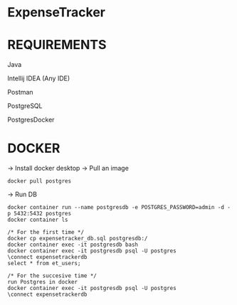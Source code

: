 # ExpenseTracker

REQUIREMENTS 
============
Java

Intellij IDEA (Any IDE)

Postman

PostgreSQL

PostgresDocker


DOCKER
======
-> Install docker desktop
-> Pull an image
	
	docker pull postgres

-> Run DB

	docker container run --name postgresdb -e POSTGRES_PASSWORD=admin -d -p 5432:5432 postgres
	docker container ls

	/* For the first time */	
	docker cp expensetracker_db.sql postgresdb:/
	docker container exec -it postgresdb bash
	docker container exec -it postgresdb psql -U postgres
	\connect expensetrackerdb
	select * from et_users;

	/* For the succesive time */
	run Postgres in docker
	docker container exec -it postgresdb psql -U postgres
	\connect expensetrackerdb
  
  
